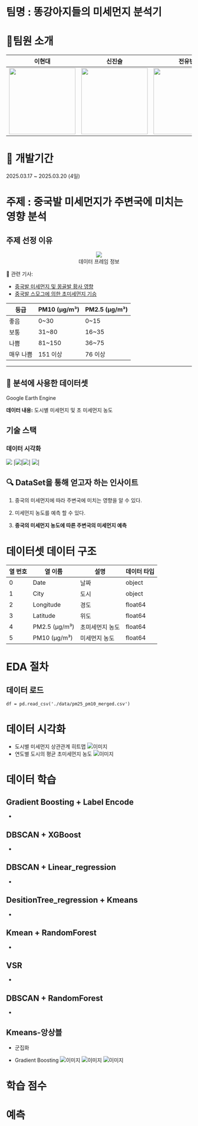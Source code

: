 # 팀명 : 똥강아지들의 미세먼지 분석기

# 🫡팀원 소개
<div align="center">

| 이현대 | 신진슬 | 전유빈 | 나지윤 |
|--------|--------|--------|-------|
| <img src="./img/01.jpg" width="180" height="180"> | <img src="./img/02.jpg" width="180" height="180"> | <img src="./img/03.jpeg" width="180" height="180"> | <img src="./img/04.jpg" width="180" height="180"> |

</div>



# 📅 개발기간
2025.03.17 ~ 2025.03.20 (4일)

# 주제 : 중국발 미세먼지가 주변국에 미치는 영향 분석

##  주제 선정 이유

<figure  style="text-align: center;">
<img src="./img/미세먼지사진.jpg">
<figcaption>데이터 프레임 정보</figcaption>
</figure>

🔗 관련 기사:
- [중국발 미세먼지 및 몽골발 황사 영향](https://www.chosun.com/national/transport-environment/2025/03/12/NISU7VVNRRGXZFIE27QK4C6MK4/)
- [중국발 스모그에 의한 초미세먼지 기승](https://news.jtbc.co.kr/article/NB12239427?influxDiv=NAVER)


| 등급       | PM10 (μg/m³) | PM2.5 (μg/m³) |
|------------|--------------|---------------|
| 좋음       | 0~30         | 0~15          |
| 보통       | 31~80        | 16~35         |
| 나쁨       | 81~150       | 36~75         |
| 매우 나쁨  | 151 이상     | 76 이상       |

---

## 📂 분석에 사용한 데이터셋

Google Earth Engine

**데이터 내용:** 
도시별 미세먼지 및 초 미세먼지 농도
## 기술 스택
### 데이터 시각화

<img src="https://img.shields.io/badge/pandas-FF7900?style=for-the-badge&%20api&logoColor=orange"> |<img src="https://img.shields.io/badge/matplotlib-7A1FA2?style=for-the-badge&logoColor=purple">|<img src="https://img.shields.io/badge/Python-000000?style=for-the-badge&logo=%EB%8D%B0%EC%9D%B4%ED%84%B0%20%EC%A0%95%EC%A0%9C&logoColor=white">| <img src="https://img.shields.io/badge/StreamLit-red?style=for-the-badge&logoColor=white">|






## 🔍 DataSet을 통해 얻고자 하는 인사이트

1. 중국의 미세먼지에 따라 주변국에 미치는 영향을 알 수 있다.
2. 미세먼지 농도를 예측 할 수 있다.

1. **중국의 미세먼지 농도에 따른 주변국의 미세먼지 예측**

# 데이터셋 데이터 구조
| 열 번호 | 열 이름          | 설명   | 데이터 타입 |
|---------|------------------|---------------|-------------|
| 0       | Date            | 날짜        | object      |
| 1       | City            | 도시        | object      |
| 2       | Longitude       | 경도        | float64     |
| 3       | Latitude        | 위도        | float64     |
| 4       | PM2.5 (µg/m³)   | 초미세먼지 농도        | float64     |
| 5       | PM10 (µg/m³)    | 미세먼지 농도        | float64     |


# EDA 절차

##  **데이터 로드** 
```
df = pd.read_csv('./data/pm25_pm10_merged.csv')
```
# 데이터 시각화
- 도시별 미세먼지 상관관계 히트맵
![이미지](./img/correlation.png)
- 연도별 도시의 평균 초미세먼지 농도
![이미지](./img/city_year_pm25.png)
# 데이터 학습 
## Gradient Boosting + Label Encode
- 
## DBSCAN + XGBoost
- 
## DBSCAN + Linear_regression
- 
## DesitionTree_regression + Kmeans
- 
## Kmean + RandomForest
- 
## VSR
- 
## DBSCAN + RandomForest  
- 
## Kmeans-앙상블 
- 군집화 

- Gradient Boosting
![이미지](./img/gradient_boosting_델리방콕분류결과.png)
![이미지](./img/gradient_boosting_서울도쿄분류결과.png)
![이미지](./img/gradient_boosting_성능평가.png)

# 학습 점수

# 예측

